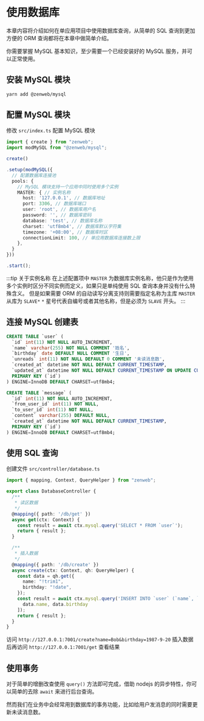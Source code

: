 # 使用数据库

本章内容将介绍如何在单应用项目中使用数据库查询，从简单的 SQL 查询到更加方便的 ORM 查询都将在本章中做简单介绍。

你需要掌握 MySQL 基本知识，至少需要一个已经安装好的 MySQL 服务，并可以正常使用。

## 安装 MySQL 模块

```bash
yarn add @zenweb/mysql
```

## 配置 MySQL 模块

修改 `src/index.ts` 配置 MySQL 模块

```ts title="src/index.ts"
import { create } from "zenweb";
import modMySQL from "@zenweb/mysql";

create()

.setup(modMySQL({
  // 配置数据库连接池
  pools: {
    // MySQL 模块支持一个应用中同时使用多个实例
    MASTER: { // 实例名称
      host: '127.0.0.1', // 数据库地址
      port: 3306, // 数据库端口
      user: 'root', // 数据库用户名
      password: '', // 数据库密码
      database: 'test', // 数据库名称
      charset: 'utf8mb4', // 数据库默认字符集
      timezone: '+08:00', // 数据库时区
      connectionLimit: 100, // 单应用数据库连接数上限
    },
  }
}))

.start();
```

:::tip 关于实例名称
在上述配置项中 `MASTER` 为数据库实例名称，他只是作为使用多个实例时区分不同实例而定义，如果只是单纯使用 SQL 查询本身并没有什么特殊含义。
但是如果需要 ORM 的自动读写分离支持则需要指定名称为主库 `MASTER` 从库为 `SLAVE*` `*` 星号代表自编号或者其他名称，但是必须为 `SLAVE` 开头。
:::

## 连接 MySQL 创建表

```sql
CREATE TABLE `user` (
  `id` int(11) NOT NULL AUTO_INCREMENT,
  `name` varchar(255) NOT NULL COMMENT '姓名',
  `birthday` date DEFAULT NULL COMMENT '生日',
  `unreads` int(11) NOT NULL DEFAULT 0 COMMENT '未读消息数',
  `created_at` datetime NOT NULL DEFAULT CURRENT_TIMESTAMP,
  `updated_at` datetime NOT NULL DEFAULT CURRENT_TIMESTAMP ON UPDATE CURRENT_TIMESTAMP,
  PRIMARY KEY (`id`)
) ENGINE=InnoDB DEFAULT CHARSET=utf8mb4;

CREATE TABLE `message` (
  `id` int(11) NOT NULL AUTO_INCREMENT,
  `from_user_id` int(11) NOT NULL,
  `to_user_id` int(11) NOT NULL,
  `content` varchar(255) DEFAULT NULL,
  `created_at` datetime NOT NULL DEFAULT CURRENT_TIMESTAMP,
  PRIMARY KEY (`id`)
) ENGINE=InnoDB DEFAULT CHARSET=utf8mb4;
```

## 使用 SQL 查询

创建文件 `src/controller/database.ts`

```ts title="src/controller/database.ts"
import { mapping, Context, QueryHelper } from "zenweb";

export class DatabaseController {
  /**
   * 读区数据
   */
  @mapping({ path: '/db/get' })
  async get(ctx: Context) {
    const result = await ctx.mysql.query('SELECT * FROM `user`');
    return { result };
  }

  /**
   * 插入数据
   */
  @mapping({ path: '/db/create' })
  async create(ctx: Context, qh: QueryHelper) {
    const data = qh.get({
      name: "!trim1",
      birthday: "!date",
    });
    const result = await ctx.mysql.query('INSERT INTO `user` (`name`, `birthday`) VALUES (?, ?)', [
      data.name, data.birthday
    ]);
    return { result };
  }
}
```

访问 `http://127.0.0.1:7001/create?name=Bob&birthday=1987-9-20` 插入数据后再访问 `http://127.0.0.1:7001/get` 查看结果

## 使用事务

对于简单的增删改查使用 `query()` 方法即可完成，借助 nodejs 的异步特性，你可以简单的去除 `await` 来进行后台查询。

然而我们在业务中会经常用到数据库的事务功能，比如给用户发消息的同时需要更新未读消息数。
